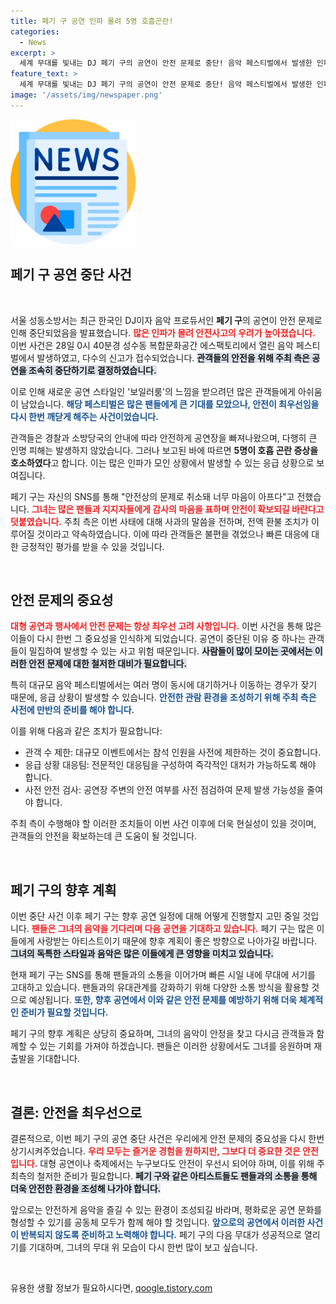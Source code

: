 ```yaml
---
title: 페기 구 공연 인파 몰려 5명 호흡곤란!
categories:
  - News
excerpt: >
  세계 무대를 빛내는 DJ 페기 구의 공연이 안전 문제로 중단! 음악 페스티벌에서 발생한 인파 밀집, 5명 호흡 곤란... 모두의 안전을 위한 긴급 대처!
feature_text: >
  세계 무대를 빛내는 DJ 페기 구의 공연이 안전 문제로 중단! 음악 페스티벌에서 발생한 인파 밀집, 5명 호흡 곤란... 모두의 안전을 위한 긴급 대처!
image: '/assets/img/newspaper.png'
---
```


<p><img src="/assets/img/newspaper.png" alt="kimp 속보" /></p>

<h2 data-ke-size="size26">페기 구 공연 중단 사건</h2>

<p data-ke-size="size16">&nbsp;</p>

<p>서울 성동소방서는 최근 한국인 DJ이자 음악 프로듀서인 <b>페기 구</b>의 공연이 안전 문제로 인해 중단되었음을 발표했습니다. <b><span style="color: #ee2323;">많은 인파가 몰려 안전사고의 우려가 높아졌습니다.</span></b> 이번 사건은 28일 0시 40분경 성수동 복합문화공간 에스팩토리에서 열린 음악 페스티벌에서 발생하였고, 다수의 신고가 접수되었습니다. <b><span style="background-color: #21538527;">관객들의 안전을 위해 주최 측은 공연을 조속히 중단하기로 결정하였습니다.</span></b> </p>

<p>이로 인해 새로운 공연 스타일인 '보일러룸'의 느낌을 받으려던 많은 관객들에게 아쉬움이 남았습니다. <b><span style="color: #1a5490;">해당 페스티벌은 많은 팬들에게 큰 기대를 모았으나, 안전이 최우선임을 다시 한번 깨닫게 해주는 사건이었습니다.</span></b> </p>

<p>관객들은 경찰과 소방당국의 안내에 따라 안전하게 공연장을 빠져나왔으며, 다행히 큰 인명 피해는 발생하지 않았습니다. 그러나 보고된 바에 따르면 <b>5명이 호흡 곤란 증상을 호소하였다</b>고 합니다. 이는 많은 인파가 모인 상황에서 발생할 수 있는 응급 상황으로 보여집니다.</p>

<p>페기 구는 자신의 SNS를 통해 "안전상의 문제로 취소돼 너무 마음이 아프다"고 전했습니다. <b><span style="color: #ee2323;">그녀는 많은 팬들과 지지자들에게 감사의 마음을 표하며 안전이 확보되길 바란다고 덧붙였습니다.</span></b> 주최 측은 이번 사태에 대해 사과의 말씀을 전하며, 전액 환불 조치가 이루어질 것이라고 약속하였습니다. 이에 따라 관객들은 불편을 겪었으나 빠른 대응에 대한 긍정적인 평가를 받을 수 있을 것입니다.</p>

<p data-ke-size="size16">&nbsp;</p>

<h2 data-ke-size="size26">안전 문제의 중요성</h2>

<p><b><span style="color: #ee2323;">대형 공연과 행사에서 안전 문제는 항상 최우선 고려 사항입니다.</span></b> 이번 사건을 통해 많은 이들이 다시 한번 그 중요성을 인식하게 되었습니다. 공연이 중단된 이유 중 하나는 관객들이 밀집하여 발생할 수 있는 사고 위험 때문입니다. <b><span style="background-color: #21538527;">사람들이 많이 모이는 곳에서는 이러한 안전 문제에 대한 철저한 대비가 필요합니다.</span></b> </p>

<p>특히 대규모 음악 페스티벌에서는 여러 명이 동시에 대기하거나 이동하는 경우가 잦기 때문에, 응급 상황이 발생할 수 있습니다. <b><span style="color: #1a5490;">안전한 관람 환경을 조성하기 위해 주최 측은 사전에 만반의 준비를 해야 합니다.</span></b> </p>

<p>이를 위해 다음과 같은 조치가 필요합니다:</p>

<ul>
<li>관객 수 제한: 대규모 이벤트에서는 참석 인원을 사전에 제한하는 것이 중요합니다.</li>
<li>응급 상황 대응팀: 전문적인 대응팀을 구성하여 즉각적인 대처가 가능하도록 해야 합니다.</li>
<li>사전 안전 검사: 공연장 주변의 안전 여부를 사전 점검하여 문제 발생 가능성을 줄여야 합니다.</li>
</ul>

<p><b></b>주최 측이 수행해야 할 이러한 조치들이 이번 사건 이후에 더욱 현실성이 있을 것이며, 관객들의 안전을 확보하는데 큰 도움이 될 것입니다.</p>

<p data-ke-size="size16">&nbsp;</p>

<h2 data-ke-size="size26">페기 구의 향후 계획</h2>

<p>이번 중단 사건 이후 페기 구는 향후 공연 일정에 대해 어떻게 진행할지 고민 중일 것입니다. <b><span style="color: #ee2323;">팬들은 그녀의 음악을 기다리며 다음 공연을 기대하고 있습니다.</span></b> 페기 구는 많은 이들에게 사랑받는 아티스트이기 때문에 향후 계획이 좋은 방향으로 나아가길 바랍니다. <b><span style="background-color: #21538527;">그녀의 독특한 스타일과 음악은 많은 이들에게 큰 영향을 미치고 있습니다.</span></b> </p>

<p>현재 페기 구는 SNS를 통해 팬들과의 소통을 이어가며 빠른 시일 내에 무대에 서기를 고대하고 있습니다. 팬들과의 유대관계를 강화하기 위해 다양한 소통 방식을 활용할 것으로 예상됩니다. <b><span style="color: #1a5490;">또한, 향후 공연에서 이와 같은 안전 문제를 예방하기 위해 더욱 체계적인 준비가 필요할 것입니다.</span></b> </p>

<p>페기 구의 향후 계획은 상당히 중요하며, 그녀의 음악이 안정을 찾고 다시금 관객들과 함께할 수 있는 기회를 가져야 하겠습니다. 팬들은 이러한 상황에서도 그녀를 응원하며 재출발을 기대합니다. </p>

<p data-ke-size="size16">&nbsp;</p>

<h2 data-ke-size="size26">결론: 안전을 최우선으로</h2>

<p>결론적으로, 이번 페기 구의 공연 중단 사건은 우리에게 안전 문제의 중요성을 다시 한번 상기시켜주었습니다. <b><span style="color: #ee2323;">우리 모두는 즐거운 경험을 원하지만, 그보다 더 중요한 것은 안전입니다.</span></b> 대형 공연이나 축제에서는 누구보다도 안전이 우선시 되어야 하며, 이를 위해 주최측의 철저한 준비가 필요합니다. <b><span style="background-color: #21538527;">페기 구와 같은 아티스트들도 팬들과의 소통을 통해 더욱 안전한 환경을 조성해 나가야 합니다.</span></b> </p>

<p>앞으로는 안전하게 음악을 즐길 수 있는 환경이 조성되길 바라며, 평화로운 공연 문화를 형성할 수 있기를 공동체 모두가 함께 해야 할 것입니다. <b><span style="color: #1a5490;">앞으로의 공연에서 이러한 사건이 반복되지 않도록 준비하고 노력해야 합니다.</span></b> 페기 구의 다음 무대가 성공적으로 열리기를 기대하며, 그녀의 무대 위 모습이 다시 한번 많이 보고 싶습니다.</p>

<p data-ke-size="size16">&nbsp;</p>
유용한 생활 정보가 필요하시다면, <a href="https://qoogle.tistory.com" rel="dofollow">qoogle.tistory.com</a>


